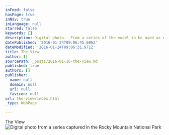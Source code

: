 ```yaml
---
inFeed: false
hasPage: true
inNav: true
inLanguage: null
starred: false
keywords: []
description: Digital photo.  From a series of the model to be used as oil painting reference.
datePublished: '2016-01-24T09:06:45.606Z'
dateModified: '2016-01-24T09:06:31.971Z'
title: The View
author: []
sourcePath: _posts/2016-01-16-the-view.md
published: true
authors: []
publisher:
  name: null
  domain: null
  url: null
  favicon: null
url: the-view/index.html
_type: WebPage

---
```

The  View
![Digital photo from a series captured in the Rocky Mountain National Park](https://s3-us-west-2.amazonaws.com/the-grid-img/p/a442e9aed18243deee4ae9da5279f3e5293f5f21.jpg)